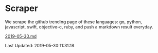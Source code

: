 # Scraper

We scrape the github trending page of these languages: go, python, javascript, swift, objective-c, ruby, and push a markdown result everyday.

[2019-05-30.md](https://github.com/henson/Scraper/blob/master/2019-05-30.md)

Last Updated: 2019-05-30 11:31:18